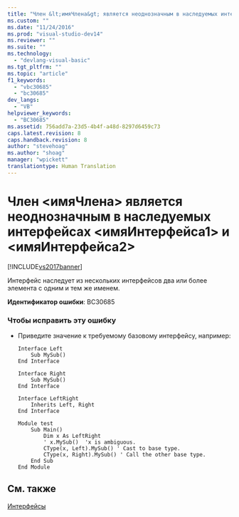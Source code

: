 ```yaml
---
title: "Член &lt;имяЧлена&gt; является неоднозначным в наследуемых интерфейсах &lt;имяИнтерфейса1&gt; и &lt;имяИнтерфейса2&gt; | Microsoft Docs"
ms.custom: ""
ms.date: "11/24/2016"
ms.prod: "visual-studio-dev14"
ms.reviewer: ""
ms.suite: ""
ms.technology: 
  - "devlang-visual-basic"
ms.tgt_pltfrm: ""
ms.topic: "article"
f1_keywords: 
  - "vbc30685"
  - "bc30685"
dev_langs: 
  - "VB"
helpviewer_keywords: 
  - "BC30685"
ms.assetid: 756add7a-23d5-4b4f-a48d-8297d6459c73
caps.latest.revision: 8
caps.handback.revision: 8
author: "stevehoag"
ms.author: "shoag"
manager: "wpickett"
translationtype: Human Translation
---
```

# Член &lt;имяЧлена&gt; является неоднозначным в наследуемых интерфейсах &lt;имяИнтерфейса1&gt; и &lt;имяИнтерфейса2&gt;
[!INCLUDE[vs2017banner](../../../csharp/includes/vs2017banner.md)]

Интерфейс наследует из нескольких интерфейсов два или более элемента с одним и тем же именем.  
  
 **Идентификатор ошибки**: BC30685  
  
### Чтобы исправить эту ошибку  
  
-   Приведите значение к требуемому базовому интерфейсу, например:  
  
    ```  
    Interface Left  
        Sub MySub()  
    End Interface  
  
    Interface Right  
        Sub MySub()  
    End Interface  
  
    Interface LeftRight  
        Inherits Left, Right  
    End Interface  
  
    Module test  
        Sub Main()  
            Dim x As LeftRight  
            ' x.MySub()  'x is ambiguous.  
            CType(x, Left).MySub() ' Cast to base type.  
            CType(x, Right).MySub() ' Call the other base type.  
        End Sub  
    End Module  
    ```  
  
## См. также  
 [Интерфейсы](../../../visual-basic/programming-guide/language-features/interfaces/index.md)